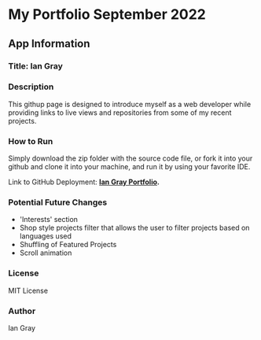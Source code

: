 # My Portfolio September 2022

## App Information

### Title: Ian Gray

### Description

This githup page is designed to introduce myself as a web developer while providing links to live views and repositories from some of my recent projects. 

### How to Run

Simply download the zip folder with the source code file, or fork it into your github and clone it into your machine, and run it by using your favorite IDE.

Link to GitHub Deployment: **[Ian Gray Portfolio](https://ianzgray.github.io/).**

### Potential Future Changes

- 'Interests' section
- Shop style projects filter that allows the user to filter projects based on languages used
- Shuffling of Featured Projects
- Scroll animation

### License

MIT License

### Author

Ian Gray
